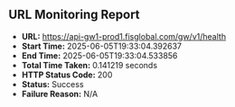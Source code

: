 ## URL Monitoring Report

- **URL:** https://api-gw1-prod1.fisglobal.com/gw/v1/health
- **Start Time:** 2025-06-05T19:33:04.392637
- **End Time:** 2025-06-05T19:33:04.533856
- **Total Time Taken:** 0.141219 seconds
- **HTTP Status Code:** 200
- **Status:** Success
- **Failure Reason:** N/A

